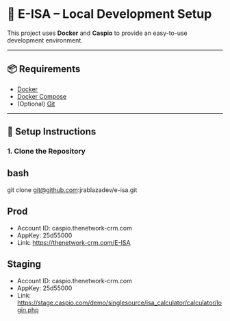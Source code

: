 # 🚀 E-ISA – Local Development Setup

This project uses **Docker** and **Caspio** to provide an easy-to-use development environment.

---

## 📦 Requirements

- [Docker](https://www.docker.com/)
- [Docker Compose](https://docs.docker.com/compose/)
- (Optional) [Git](https://git-scm.com/)

---

## 🔧 Setup Instructions

### 1. Clone the Repository

## bash

git clone git@github.com:jrablazadev/e-isa.git

## Prod

- Account ID: caspio.thenetwork-crm.com
- AppKey: 25d55000
- Link: https://thenetwork-crm.com/E-ISA

## Staging

- Account ID: caspio.thenetwork-crm.com
- AppKey: 25d55000
- Link: https://stage.caspio.com/demo/singlesource/isa_calculator/calculator/login.php
